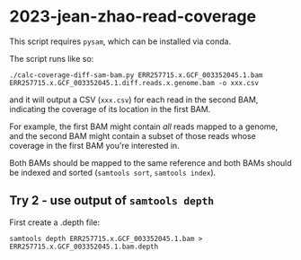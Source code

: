 # 2023-jean-zhao-read-coverage

This script requires `pysam`, which can be installed via conda.

The script runs like so:
```
./calc-coverage-diff-sam-bam.py ERR257715.x.GCF_003352045.1.bam ERR257715.x.GCF_003352045.1.diff.reads.x.genome.bam -o xxx.csv
```
and it will output a CSV (`xxx.csv`) for each read in the second BAM,
indicating the coverage of its location in the first BAM.

For example, the first BAM might contain _all_ reads mapped to a
genome, and the second BAM might contain a subset of those reads
whose coverage in the first BAM you're interested in.

Both BAMs should be mapped to the same reference and both BAMs should
be indexed and sorted (`samtools sort`, `samtools index`).

## Try 2 - use output of `samtools depth`

First create a .depth file:
```
samtools depth ERR257715.x.GCF_003352045.1.bam > ERR257715.x.GCF_003352045.1.bam.depth
```

